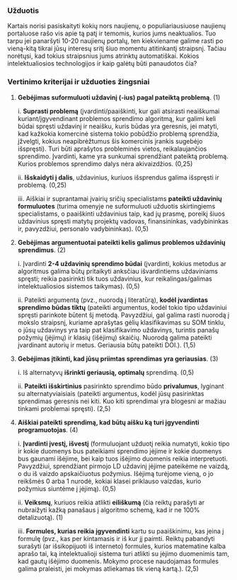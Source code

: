 ### Užduotis

Kartais norisi pasiskaityti kokių nors naujienų, o populiariausiuose naujienų portaluose rašo vis apie tą patį ir temomis, kurios jums neaktualios. Tuo tarpu jei panaršyti 10-20 naujienų portalų, ten kiekviename galime rasti po vieną-kitą tikrai jūsų interesų sritį šiuo momentu atitinkantį straipsnį. Tačiau norėtųsi, kad tokius straipsnius jums atrinktų automatiškai. Kokios intelektualiosios technologijos ir kaip galėtų būti panaudotos čia?

### Vertinimo kriterijai ir užduoties žingsniai

1. **Gebėjimas suformuluoti uždavinį (-ius) pagal pateiktą problemą**. (1)

    i. **Suprasti problemą** (įvardinti/paaiškinti, kur gali atsirasti neaiškumai kuriant/įgyvendinant problemos sprendimo algoritmą, kur galimi keli būdai spręsti uždavinį ir neaišku, kuris būdas yra geresnis, jei matyti, kad kažkokia komercinė sistema tokio pobūdžio problemą sprendžia, įžvelgti, kokius neapibrėžtumus šis komercinis įrankis sugebėjo išspręsti). Turi būti aprašytos probleminės vietos, reikalaujančios sprendimo. Įvardinti, kame yra sunkumai sprendžiant pateiktą problemą. Kurios problemos sprendimo dalys nėra akivaizdžios. (0,25)
    
    ii. **Išskaidyti į dalis**, uždavinius, kuriuos išsprendus galima išspręsti ir problemą. (0,25)
    
    iii. Aiškiai ir suprantamai įvairių sričių specialistams **pateikti uždavinių formuluotes** (turima omenyje ne suformuluoti užduotis skirtingiems specialistams, o paaiškinti uždavinius taip, kad jų prasmę, poreikį šiuos uždavinius spręsti matytų projektų vadovas, finansininkas, vadybininkas ir, pavyzdžiui, personalo vadybininkas). (0,5)

2. **Gebėjimas argumentuotai pateikti kelis galimus problemos uždavinių sprendimus**. (2)

    i. Įvardinti **2-4 uždavinių sprendimo būdai** (įvardinti, kokius metodus ar algoritmus galima būtų pritaikyti anksčiau išvardintiems uždaviniams spręsti; reikia pasirinkti tik tuos uždavinius, kur reikalingas/galimas intelektualiosios sistemos taikymas). (0,5)

    ii. Pateikti argumentą (pvz., nuorodą į literatūrą), **kodėl įvardintas sprendimo būdas tiktų** (pateikti argumentus, kodėl tokio tipo uždaviniui spręsti parinkote būtent šį metodą. Pavyzdžiui, gal galima rasti nuorodą į mokslo straipsnį, kuriame aprašytas gėlių klasifikavimas su SOM tinklu, o jūsų uždavinys yra taip pat klasifikavimo uždavinys, turintis panašų požymių (įėjimų) ir klasių (išėjimų) skaičių. Nuorodą galima pateikti įvardinant autorių ir metus. Geriausia būtų pateikti DOI.). (1,5)

3. **Gebėjimas įtikinti, kad jūsų priimtas sprendimas yra geriausias**. (3)

    i. Iš alternatyvų **išrinkti geriausią, optimalų** sprendimą. (0,5)

    ii. **Pateikti išskirtinius** pasirinkto sprendimo būdo **privalumus**, lyginant su alternatyviaisiais (pateikti argumentus, kodėl jūsų pasirinktas sprendimas geresnis nei kiti. Kuo kiti sprendimai yra blogesni ar mažiau tinkami problemai spręsti). (2,5)

4. **Aiškiai pateikti sprendimą, kad būtų aišku ką turi įgyvendinti programuotojas**. (4)

    i. **Įvardinti įvestį, išvestį** (formuluojant užduotį reikia numatyti, kokio tipo ir kokie duomenys bus pateikiami sprendimo įėjime ir kokie duomenys bus gaunami išėjime, bei kaip tuos išėjimo duomenis reikia interpretuoti. Pavyzdžiui, sprendžiant pirmojo LD uždavinį įėjime pateikėme ne vaizdą, o du iš vaizdo apskaičiuotus požymius. Išėjimą turėjome vieną, o jo reikšmės 0 arba 1 nurodė, kokiai klasei priklauso vaizdas, kurio požymius siuntėme į įėjimą). (0,5)

    ii. **Veiksmų**, kuriuos reikia atlikti **eiliškumą** (čia reiktų parašyti ar nubraižyti kažką panašaus į algoritmo schemą, kad ir ne 100% detalizuotą). (1)

    iii. **Formules, kurias reikia įgyvendinti** kartu su paaiškinimu, kas įeina į formulę (pvz., kas per kintamasis ir iš kur jį paimti. Reiktų pabandyti surašyti (ar išsikopijuoti iš interneto) formules, kurios matematine kalba aprašo tai, ką intelektualioji sistema turi atlikti su įėjimo duomenimis tam, kad gautų išėjimo duomenis. Mokymo procese naudojamas formules galima praleisti, jei mokymas atliekamas tik vieną kartą.). (2,5)
